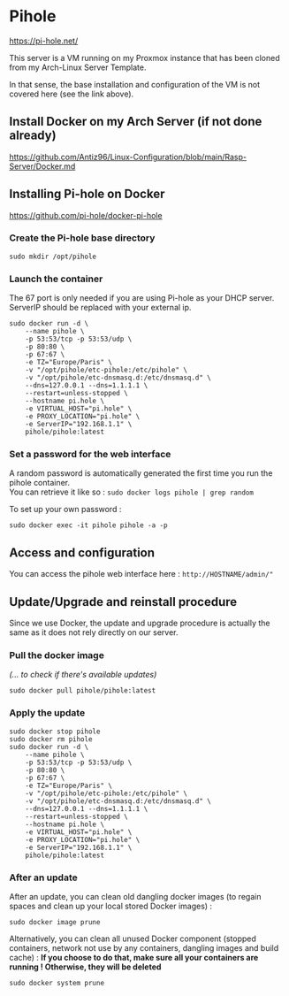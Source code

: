 # Pihole

https://pi-hole.net/  
  
This server is a VM running on my Proxmox instance that has been cloned from my Arch-Linux Server Template.  
  
In that sense, the base installation and configuration of the VM is not covered here (see the link above).

## Install Docker on my Arch Server (if not done already)

https://github.com/Antiz96/Linux-Configuration/blob/main/Rasp-Server/Docker.md

## Installing Pi-hole on Docker

https://github.com/pi-hole/docker-pi-hole 

### Create the Pi-hole base directory

```
sudo mkdir /opt/pihole
```

### Launch the container

The 67 port is only needed if you are using Pi-hole as your DHCP server.  
ServerIP should be replaced with your external ip.  

```
sudo docker run -d \
    --name pihole \
    -p 53:53/tcp -p 53:53/udp \
    -p 80:80 \
    -p 67:67 \
    -e TZ="Europe/Paris" \
    -v "/opt/pihole/etc-pihole:/etc/pihole" \
    -v "/opt/pihole/etc-dnsmasq.d:/etc/dnsmasq.d" \
    --dns=127.0.0.1 --dns=1.1.1.1 \
    --restart=unless-stopped \
    --hostname pi.hole \
    -e VIRTUAL_HOST="pi.hole" \
    -e PROXY_LOCATION="pi.hole" \
    -e ServerIP="192.168.1.1" \
    pihole/pihole:latest
```

### Set a password for the web interface

A random password is automatically generated the first time you run the pihole container.  
You can retrieve it like so : `sudo docker logs pihole | grep random`  
  
To set up your own password :  
  
```
sudo docker exec -it pihole pihole -a -p
```

## Access and configuration

You can access the pihole web interface here :
`http://HOSTNAME/admin/"`

## Update/Upgrade and reinstall procedure

Since we use Docker, the update and upgrade procedure is actually the same as it does not rely directly on our server.

### Pull the docker image

*(... to check if there's available updates)*

```
sudo docker pull pihole/pihole:latest
```

### Apply the update

```
sudo docker stop pihole
sudo docker rm pihole
sudo docker run -d \
    --name pihole \
    -p 53:53/tcp -p 53:53/udp \
    -p 80:80 \
    -p 67:67 \
    -e TZ="Europe/Paris" \
    -v "/opt/pihole/etc-pihole:/etc/pihole" \
    -v "/opt/pihole/etc-dnsmasq.d:/etc/dnsmasq.d" \
    --dns=127.0.0.1 --dns=1.1.1.1 \
    --restart=unless-stopped \
    --hostname pi.hole \
    -e VIRTUAL_HOST="pi.hole" \
    -e PROXY_LOCATION="pi.hole" \
    -e ServerIP="192.168.1.1" \
    pihole/pihole:latest
```

### After an update

After an update, you can clean old dangling docker images (to regain spaces and clean up your local stored Docker images) :

```
sudo docker image prune
```

Alternatively, you can clean all unused Docker component (stopped containers, network not use by any containers, dangling images and build cache) :
**If you choose to do that, make sure all your containers are running ! Otherwise, they will be deleted**

```
sudo docker system prune
```
